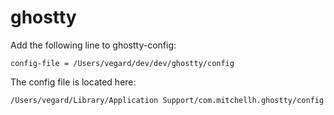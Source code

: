 # ghostty

Add the following line to ghostty-config:
```
config-file = /Users/vegard/dev/dev/ghostty/config
```

The config file is located here:
```
/Users/vegard/Library/Application Support/com.mitchellh.ghostty/config
```

